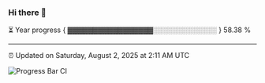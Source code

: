 ### Hi there 👋

⏳ Year progress { ▓▓▓▓▓▓▓▓▓▓▓▓▓▓▓▓▓░░░░░░░░░░░░░ } 58.38 %

---

⏰ Updated on Saturday, August 2, 2025 at 2:11 AM UTC

![Progress Bar CI](https://github.com/arthurbuhl/arthurbuhl/workflows/Progress%20Bar%20CI/badge.svg)
